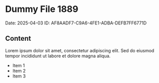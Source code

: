 # Dummy File 1889

Date: 2025-04-03
ID: AF8AADF7-C9A6-4FE1-ADBA-DEFB7FF6771D

## Content

Lorem ipsum dolor sit amet, consectetur adipiscing elit.
Sed do eiusmod tempor incididunt ut labore et dolore magna aliqua.

* Item 1
* Item 2
* Item 3

